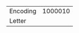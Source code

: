 <table><tbody><tr class="odd"><td>Encoding</td><td>1000010</td></tr><tr class="even"><td>Letter</td><td></td></tr></tbody></table>
